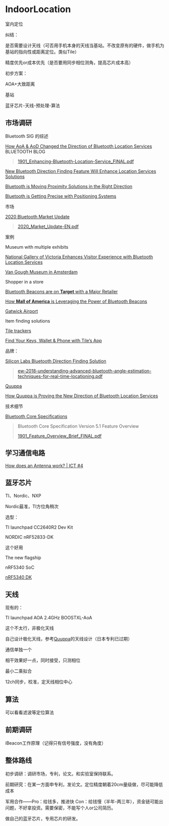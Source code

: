 # IndoorLocation
室内定位



纠结：

是否需要设计天线（可否用手机本身的天线当基站。不改变原有的硬件，做手机为基站的指向性或距离定位。类似Tile）

精度优先or成本优先（是否要用同步相位测角，提高芯片成本高）



初步方案：

AOA+大致距离



基站

蓝牙芯片-天线-预处理-算法





## 市场调研



Bluetooth SIG 的综述

[How AoA & AoD Changed the Direction of Bluetooth Location Services](https://www.bluetooth.com/blog/new-aoa-aod-bluetooth-capabilities/) BLUETOOTH BLOG

>  [1901_Enhancing-Bluetooth-Location-Service_FINAL.pdf](1901_Enhancing-Bluetooth-Location-Service_FINAL.pdf) 

[New Bluetooth Direction Finding Feature Will Enhance Location Services Solutions](https://www.bluetooth.com/blog/new-direction-finding-feature/)

[Bluetooth is Moving Proximity Solutions in the Right Direction](https://www.bluetooth.com/blog/bluetooth-proximity-solutions/)

[Bluetooth is Getting Precise with Positioning Systems](https://www.bluetooth.com/blog/bluetooth-positioning-systems/)



市场

[2020 Bluetooth Market Update](https://www.bluetooth.com/bluetooth-resources/2020-bmu/?utm_campaign=bmu&utm_source=internal&utm_medium=web&utm_content=2020bmu-resourcepopup)

>  [2020_Market_Update-EN.pdf](2020_Market_Update-EN.pdf) 



案例

Museum with multiple exhibits

[National Gallery of Victoria Enhances Visitor Experience with Bluetooth Location Services](https://www.bluetooth.com/blog/ngv-bluetooth-location-services/)

[Van Gough Museum in Amsterdam](https://blog.bluetooth.com/smart-building-use-cases?utm_campaign=location-services&utm_source=internal&utm_medium=blog&utm_content=bluetooth-proximity-solutions)

Shopper in a store

[Bluetooth Beacons are on **Target** with a Major Retailer](https://www.bluetooth.com/blog/bluetooth-beacons-are-on-target-with-a-major-retailer/)

[How **Mall of America** is Leveraging the Power of Bluetooth Beacons](https://blog.bluetooth.com/mall-of-america?utm_campaign=location-services&utm_source=internal&utm_medium=blog&utm_content=AoA-AoD-direction-finding)

[Gatwick Airport](https://blog.bluetooth.com/a-new-way-to-navigate?utm_campaign=location-services&utm_source=internal&utm_medium=blog&utm_content=bluetooth-positioning-systems)

Item finding solutions

[Tile trackers](https://www.theverge.com/circuitbreaker/2018/10/2/17924312/tile-mate-pro-premium-subscription-launch-battery-range-price)

[Find Your Keys, Wallet & Phone with Tile’s App](https://www.thetileapp.com/en-us/)



品牌：

[Silicon Labs Bluetooth Direction Finding Solution](https://www.silabs.com/products/wireless/learning-center/bluetooth/bluetooth-direction-finding)

>  [ew-2018-understanding-advanced-bluetooth-angle-estimation-techniques-for-real-time-locationing.pdf](ew-2018-understanding-advanced-bluetooth-angle-estimation-techniques-for-real-time-locationing.pdf) 

[Quuppa](http://www.quuppa.com/)

[How Quuppa is Proving the New Direction of Bluetooth Location Services](https://www.bluetooth.com/blog/how-quuppa-is-proving-the-new-direction-of-bluetooth-location-services-and-remote-sensing-and-monitoring/)



技术细节

[Bluetooth Core Specifications](https://www.bluetooth.com/specifications/bluetooth-core-specification/)

> Bluetooth Core Specification Version 5.1 Feature Overview
>
>  [1901_Feature_Overview_Brief_FINAL.pdf](1901_Feature_Overview_Brief_FINAL.pdf) 

## 学习通信电路

[How does an Antenna work? | ICT #4](https://www.youtube.com/watch?v=ZaXm6wau-jc) 



## 蓝牙芯片

TI、Nordic、NXP

Nordic最准，TI方位角稍次

选型：

TI launchpad CC2640R2 Dev Kit

NORDIC nRF52833-DK

这个好用



The new flagship

nRF5340 SoC

[nRF5340 DK](https://www.nordicsemi.com/Software-and-tools/Development-Kits/nRF5340-DK)



## 天线

现有的：

TI launchpad AOA 2.4GHz BOOSTXL-AoA  

这个不太行，非极化天线

自己设计极化天线，参考[Quuppa](https://quuppa.cn/)的天线设计（日本专利已过期）



通信单独一个

相干效果好一点，同时接受，只测相位

最小二乘拟合

12ch同步，校准，定天线相位中心

## 算法

可以看看滤波等定位算法



## 前期调研

iBeacon工作原理（记得只有信号强度，没有角度）



## 整体路线

初步调研：调研市场，专利，论文。和实验室保持联系。

前期研究：在某一方面申专利，发论文。定位精度朝着20cm量级做，尽可能降低成本

军用合作——Pro：给钱多，推进快	Con：给钱慢（半年-两三年），资金链可能出问题，不好拿投资。需要保密，不能写个人or公司简历。

做自己的蓝牙芯片，专用芯片的研发。